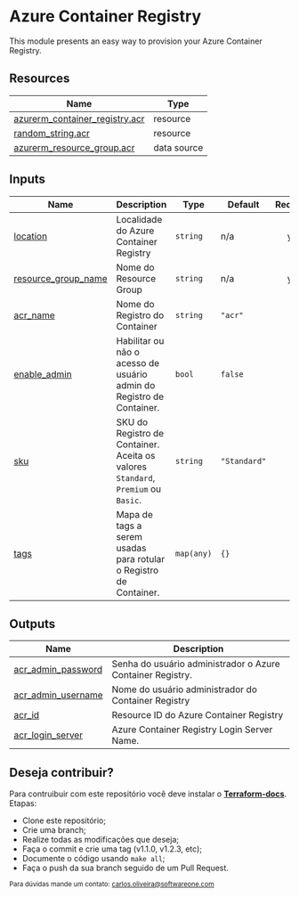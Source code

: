 # Azure Container Registry
This module presents an easy way to provision your Azure Container Registry.


## Resources

| Name | Type |
|------|------|
| [azurerm_container_registry.acr](https://registry.terraform.io/providers/hashicorp/azurerm/latest/docs/resources/container_registry) | resource |
| [random_string.acr](https://registry.terraform.io/providers/hashicorp/random/latest/docs/resources/string) | resource |
| [azurerm_resource_group.acr](https://registry.terraform.io/providers/hashicorp/azurerm/latest/docs/data-sources/resource_group) | data source |

## Inputs

| Name | Description | Type | Default | Required |
|------|-------------|------|---------|:--------:|
| <a name="input_location"></a> [location](#input\_location) | Localidade do Azure Container Registry | `string` | n/a | yes |
| <a name="input_resource_group_name"></a> [resource\_group\_name](#input\_resource\_group\_name) | Nome do Resource Group | `string` | n/a | yes |
| <a name="input_acr_name"></a> [acr\_name](#input\_acr\_name) | Nome do Registro do Container | `string` | `"acr"` | no |
| <a name="input_enable_admin"></a> [enable\_admin](#input\_enable\_admin) | Habilitar ou não o acesso de usuário admin do Registro de Container. | `bool` | `false` | no |
| <a name="input_sku"></a> [sku](#input\_sku) | SKU do Registro de Container. Aceita os valores `Standard`, `Premium` ou `Basic`. | `string` | `"Standard"` | no |
| <a name="input_tags"></a> [tags](#input\_tags) | Mapa de tags a serem usadas para rotular o Registro de Container. | `map(any)` | `{}` | no |

## Outputs

| Name | Description |
|------|-------------|
| <a name="output_acr_admin_password"></a> [acr\_admin\_password](#output\_acr\_admin\_password) | Senha do usuário administrador o Azure Container Registry. |
| <a name="output_acr_admin_username"></a> [acr\_admin\_username](#output\_acr\_admin\_username) | Nome do usuário administrador do Container Registry |
| <a name="output_acr_id"></a> [acr\_id](#output\_acr\_id) | Resource ID do Azure Container Registry |
| <a name="output_acr_login_server"></a> [acr\_login\_server](#output\_acr\_login\_server) | Azure Container Registry Login Server Name. |

## Deseja contribuir?

Para contruibuir com este repositório você deve instalar o [**Terraform-docs**](https://terraform-docs.io/user-guide/installation/).
Etapas:
* Clone este repositório;
* Crie uma branch;
* Realize todas as modificações que deseja;
* Faça o commit e crie uma tag (v1.1.0, v1.2.3, etc);
* Documente o código usando `make all`;
* Faça o push da sua branch seguido de um Pull Request.

<sub>Para dúvidas mande um contato: [carlos.oliveira@softwareone.com](mailto:carlos.oliveira@softwareone.com)</sub>

